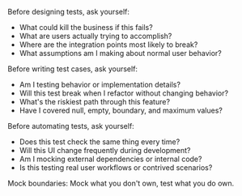 Before designing tests, ask yourself:
- What could kill the business if this fails?
- What are users actually trying to accomplish?
- Where are the integration points most likely to break?
- What assumptions am I making about normal user behavior?

Before writing test cases, ask yourself:
- Am I testing behavior or implementation details?
- Will this test break when I refactor without changing behavior?
- What's the riskiest path through this feature?
- Have I covered null, empty, boundary, and maximum values?

Before automating tests, ask yourself:
- Does this test check the same thing every time?
- Will this UI change frequently during development?
- Am I mocking external dependencies or internal code?
- Is this testing real user workflows or contrived scenarios?

Mock boundaries: Mock what you don't own, test what you do own.

